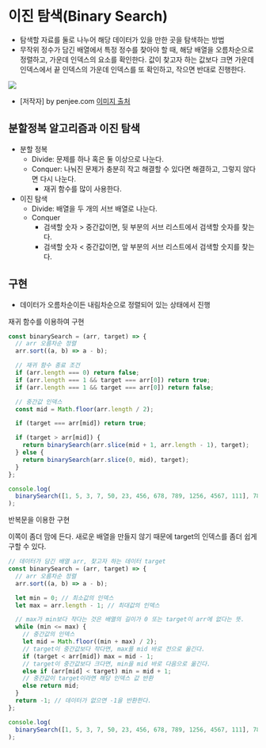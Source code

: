 # 이진 탐색(Binary Search)

- 탐색할 자료를 둘로 나누어 해당 데이터가 있을 만한 곳을 탐색하는 방법
- 무작위 정수가 담긴 배열에서 특정 정수를 찾아야 할 때, 해당 배열을 오름차순으로 정렬하고, 가운데 인덱스의 요소를 확인한다. 값이 찾고자 하는 값보다 크면 가운데 인덱스에서 끝 인덱스의 가운데 인덱스를 또 확인하고, 작으면 반대로 진행한다.

<img src="https://www.mathwarehouse.com/programming/images/binary-vs-linear-search/binary-and-linear-search-animations.gif">

* [저작자] by penjee.com [이미지 출처](https://blog.penjee.com/binary-vs-linear-search-animated-gifs)

## 분할정복 알고리즘과 이진 탐색

- 분할 정복
  - Divide: 문제를 하나 혹은 둘 이상으로 나눈다.
  - Conquer: 나눠진 문제가 충분히 작고 해결할 수 있다면 해결하고, 그렇지 않다면 다시 나눈다.
    - 재귀 함수를 많이 사용한다.
- 이진 탐색
  - Divide: 배열을 두 개의 서브 배열로 나눈다.
  - Conquer
    - 검색할 숫자 > 중간값이면, 뒷 부분의 서브 리스트에서 검색할 숫자를 찾는다.
    - 검색할 숫자 < 중간값이면, 앞 부분의 서브 리스트에서 검색할 숫지를 찾는다.

## 구현

- 데이터가 오름차순이든 내림차순으로 정렬되어 있는 상태에서 진행

재귀 함수를 이용하여 구현

```js
const binarySearch = (arr, target) => {
  // arr 오름차순 정렬
  arr.sort((a, b) => a - b);

  // 재귀 함수 종료 조건
  if (arr.length === 0) return false;
  if (arr.length === 1 && target === arr[0]) return true;
  if (arr.length === 1 && target === arr[0]) return false;

  // 중간값 인덱스
  const mid = Math.floor(arr.length / 2);

  if (target === arr[mid]) return true;

  if (target > arr[mid]) {
    return binarySearch(arr.slice(mid + 1, arr.length - 1), target);
  } else {
    return binarySearch(arr.slice(0, mid), target);
  }
};

console.log(
  binarySearch([1, 5, 3, 7, 50, 23, 456, 678, 789, 1256, 4567, 111], 789)
);
```

반복문을 이용한 구현

이쪽이 좀더 맘에 든다. 새로운 배열을 만들지 않기 때문에 target의 인덱스를 좀더 쉽게 구할 수 있다.

```js
// 데이터가 담긴 배열 arr, 찾고자 하는 데이터 target
const binarySearch = (arr, target) => {
  // arr 오름차순 정렬
  arr.sort((a, b) => a - b);

  let min = 0; // 최소값의 인덱스
  let max = arr.length - 1; // 최대값의 인덱스

  // max가 min보다 작다는 것은 배열의 길이가 0 또는 target이 arr에 없다는 뜻.
  while (min <= max) {
    // 중간값의 인덱스
    let mid = Math.floor((min + max) / 2);
    // target이 중간값보다 작다면, max를 mid 바로 전으로 옮긴다.
    if (target < arr[mid]) max = mid - 1;
    // target이 중간값보다 크다면, min을 mid 바로 다음으로 옮긴다.
    else if (arr[mid] < target) min = mid + 1;
    // 중간값이 target이라면 해당 인덱스 값 반환
    else return mid;
  }
  return -1; // 데이터가 없으면 -1을 반환한다.
};

console.log(
  binarySearch([1, 5, 3, 7, 50, 23, 456, 678, 789, 1256, 4567, 111], 7891)
);
```